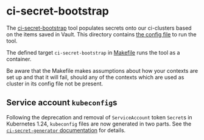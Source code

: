 # ci-secret-bootstrap

The [ci-secret-bootstrap](https://github.com/openshift/ci-tools/tree/main/cmd/ci-secret-bootstrap) tool
populates secrets onto our ci-clusters based on the items saved in Vault.
This directory contains [the config file](./_config.yaml) to run the tool.

The defined target `ci-secret-bootstrap` in [Makefile](../../Makefile) runs the tool as a container.

Be aware that the Makefile makes assumptions about how your contexts are set up and
that it will fail, should any of the contexts which are used as cluster in its config file not be present.

## Service account `kubeconfig`s

Following the deprecation and removal of `ServiceAccount` token `Secret`s in
Kubernetes 1.24, `kubeconfig` files are now generated in two parts.  See the
[`ci-secret-generator` documentation][ci_secret_generator] for details.

[ci_secret_generator]: ../ci-secret-generator/README.md#service-account-kubeconfig
